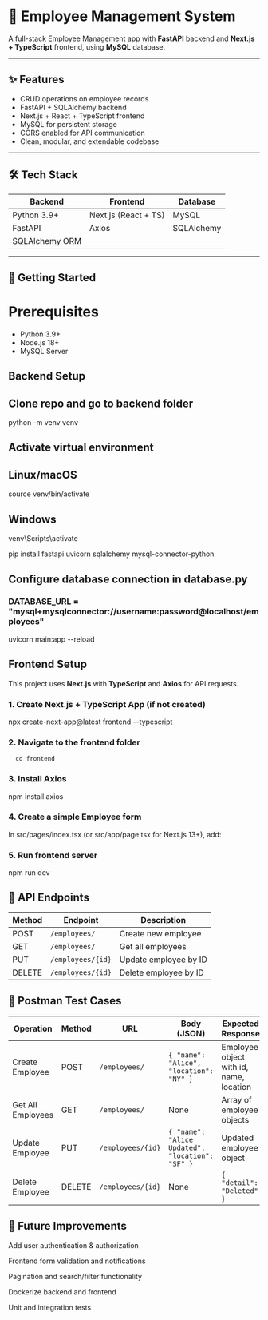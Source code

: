 # 🚀 Employee Management System

A full-stack Employee Management app with **FastAPI** backend and **Next.js + TypeScript** frontend, using **MySQL** database.

---

## ✨ Features

- CRUD operations on employee records
- FastAPI + SQLAlchemy backend
- Next.js + React + TypeScript frontend
- MySQL for persistent storage
- CORS enabled for API communication
- Clean, modular, and extendable codebase

---

## 🛠️ Tech Stack

| Backend          | Frontend             | Database    |
| ---------------- | -------------------- | ----------- |
| Python 3.9+      | Next.js (React + TS) | MySQL       |
| FastAPI          | Axios                | SQLAlchemy  |
| SQLAlchemy ORM   |                      |             |

---

## 🚀 Getting Started

# Prerequisites

- Python 3.9+
- Node.js 18+
- MySQL Server

## Backend Setup

## Clone repo and go to backend folder
python -m venv venv
## Activate virtual environment
## Linux/macOS
source venv/bin/activate
## Windows
venv\Scripts\activate

pip install fastapi uvicorn sqlalchemy mysql-connector-python

## Configure database connection in database.py
### DATABASE_URL = "mysql+mysqlconnector://username:password@localhost/employees"

uvicorn main:app --reload



## Frontend Setup

This project uses **Next.js** with **TypeScript** and **Axios** for API requests.

### 1. Create Next.js + TypeScript App (if not created)

npx create-next-app@latest frontend --typescript


### 2. Navigate to the frontend folder
      cd frontend
### 3. Install Axios
   npm install axios


### 4. Create a simple Employee form
In src/pages/index.tsx (or src/app/page.tsx for Next.js 13+), add:

### 5. Run frontend server
   npm run dev



## 🔗 API Endpoints

| Method | Endpoint          | Description           |
| ------ | ----------------- | --------------------- |
| POST   | `/employees/`     | Create new employee   |
| GET    | `/employees/`     | Get all employees     |
| PUT    | `/employees/{id}` | Update employee by ID |
| DELETE | `/employees/{id}` | Delete employee by ID |


## 🧪 Postman Test Cases

| Operation         | Method | URL               | Body (JSON)                                     | Expected Response                       |
| ----------------- | ------ | ----------------- | ----------------------------------------------- | --------------------------------------- |
| Create Employee   | POST   | `/employees/`     | `{ "name": "Alice", "location": "NY" }`         | Employee object with id, name, location |
| Get All Employees | GET    | `/employees/`     | None                                            | Array of employee objects               |
| Update Employee   | PUT    | `/employees/{id}` | `{ "name": "Alice Updated", "location": "SF" }` | Updated employee object                 |
| Delete Employee   | DELETE | `/employees/{id}` | None                                            | `{ "detail": "Deleted" }`               |


## 🚀 Future Improvements
Add user authentication & authorization

Frontend form validation and notifications

Pagination and search/filter functionality

Dockerize backend and frontend

Unit and integration tests
